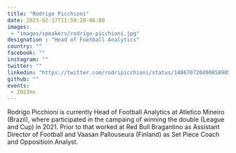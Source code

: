 ```yaml
---
title: "Rodrigo Picchioni"
date: 2023-02-17T11:59:28-06:00
images: 
 - "images/speakers/rodrigo-picchioni.jpg"
designation : "Head of Football Analytics"
country: ""
facebook: ""
instagram: ""
twitter: ""
linkedin: "https://twitter.com/rodripicchioni/status/1486707204908589058"
github: ""
events: 
 - 2023mx
---
```


Rodrigo Picchioni is currently Head of Football Analytics at Atletico Mineiro (Brazil), where participated in the campaing of winning the double (League and Cup) in 2021. Prior to that worked at Red Bull Bragantino as Assistant Director of Football and Vaasan Pallouseura (Finland) as Set Piece Coach and Oppositioin Analyst. 